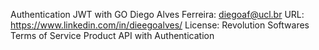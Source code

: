 Authentication JWT with GO
Diego Alves Ferreira: diegoaf@ucl.br
URL: https://www.linkedin.com/in/dieegoalves/
License: Revolution Softwares
Terms of Service
Product API with Authentication
